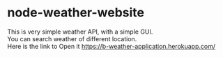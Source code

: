 # node-weather-website
This is very simple weather API, with a simple GUI.<br/>
You can search weather of different location.<br/>
Here is the link to Open it 
https://b-weather-application.herokuapp.com/
